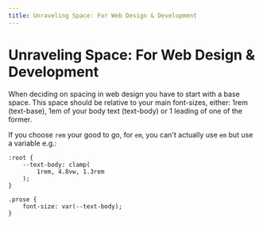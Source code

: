 ```yaml
---
title: Unraveling Space: For Web Design & Development
---
```


# Unraveling Space: For Web Design & Development

When deciding on spacing in web design you have to start with a base space. This space should be relative to your main font-sizes, either: 1rem (text-base), 1em of your body text (text-body) or 1 leading of one of the former.

If you choose `rem` your good to go, for `em`, you can't actually use `em` but use a variable e.g.:

```
:root {
	--text-body: clamp(
		1rem, 4.8vw, 1.3rem
	);
}

.prose {
	font-size: var(--text-body);
}
```
